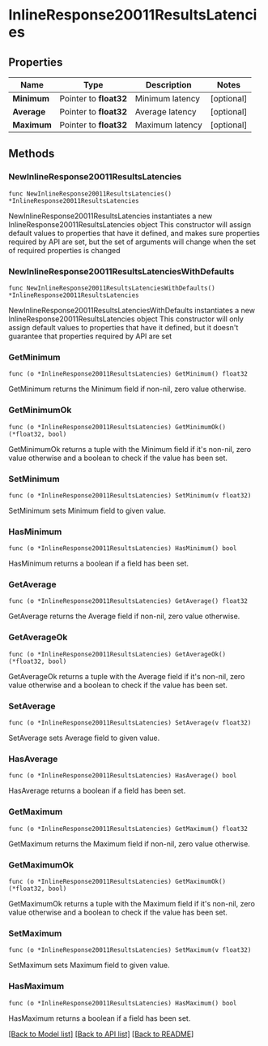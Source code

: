 # InlineResponse20011ResultsLatencies

## Properties

Name | Type | Description | Notes
------------ | ------------- | ------------- | -------------
**Minimum** | Pointer to **float32** | Minimum latency | [optional] 
**Average** | Pointer to **float32** | Average latency | [optional] 
**Maximum** | Pointer to **float32** | Maximum latency | [optional] 

## Methods

### NewInlineResponse20011ResultsLatencies

`func NewInlineResponse20011ResultsLatencies() *InlineResponse20011ResultsLatencies`

NewInlineResponse20011ResultsLatencies instantiates a new InlineResponse20011ResultsLatencies object
This constructor will assign default values to properties that have it defined,
and makes sure properties required by API are set, but the set of arguments
will change when the set of required properties is changed

### NewInlineResponse20011ResultsLatenciesWithDefaults

`func NewInlineResponse20011ResultsLatenciesWithDefaults() *InlineResponse20011ResultsLatencies`

NewInlineResponse20011ResultsLatenciesWithDefaults instantiates a new InlineResponse20011ResultsLatencies object
This constructor will only assign default values to properties that have it defined,
but it doesn't guarantee that properties required by API are set

### GetMinimum

`func (o *InlineResponse20011ResultsLatencies) GetMinimum() float32`

GetMinimum returns the Minimum field if non-nil, zero value otherwise.

### GetMinimumOk

`func (o *InlineResponse20011ResultsLatencies) GetMinimumOk() (*float32, bool)`

GetMinimumOk returns a tuple with the Minimum field if it's non-nil, zero value otherwise
and a boolean to check if the value has been set.

### SetMinimum

`func (o *InlineResponse20011ResultsLatencies) SetMinimum(v float32)`

SetMinimum sets Minimum field to given value.

### HasMinimum

`func (o *InlineResponse20011ResultsLatencies) HasMinimum() bool`

HasMinimum returns a boolean if a field has been set.

### GetAverage

`func (o *InlineResponse20011ResultsLatencies) GetAverage() float32`

GetAverage returns the Average field if non-nil, zero value otherwise.

### GetAverageOk

`func (o *InlineResponse20011ResultsLatencies) GetAverageOk() (*float32, bool)`

GetAverageOk returns a tuple with the Average field if it's non-nil, zero value otherwise
and a boolean to check if the value has been set.

### SetAverage

`func (o *InlineResponse20011ResultsLatencies) SetAverage(v float32)`

SetAverage sets Average field to given value.

### HasAverage

`func (o *InlineResponse20011ResultsLatencies) HasAverage() bool`

HasAverage returns a boolean if a field has been set.

### GetMaximum

`func (o *InlineResponse20011ResultsLatencies) GetMaximum() float32`

GetMaximum returns the Maximum field if non-nil, zero value otherwise.

### GetMaximumOk

`func (o *InlineResponse20011ResultsLatencies) GetMaximumOk() (*float32, bool)`

GetMaximumOk returns a tuple with the Maximum field if it's non-nil, zero value otherwise
and a boolean to check if the value has been set.

### SetMaximum

`func (o *InlineResponse20011ResultsLatencies) SetMaximum(v float32)`

SetMaximum sets Maximum field to given value.

### HasMaximum

`func (o *InlineResponse20011ResultsLatencies) HasMaximum() bool`

HasMaximum returns a boolean if a field has been set.


[[Back to Model list]](../README.md#documentation-for-models) [[Back to API list]](../README.md#documentation-for-api-endpoints) [[Back to README]](../README.md)


